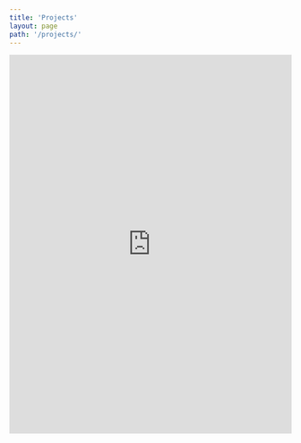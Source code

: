 ```yaml
---
title: 'Projects'
layout: page
path: '/projects/'
---
```


<style>
  iframe {
    border: none;
    width: 100%;
    height: 676px;
  }
</style>

<iframe src="https://versions.isitdomain.com/projects.html">
